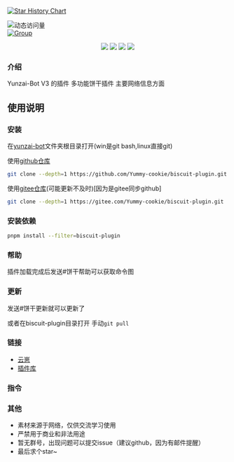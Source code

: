  [![Star History Chart](https://api.star-history.com/svg?repos=Yummy-cookie/biscuit-plugin&type=Date)](https://star-history.com/#&Date)
 
![动态访问量](https://count.kjchmc.cn/get/@biscuit-plugin?theme=rule34)<br>
[![Group](https://img.shields.io/badge/群号-691477645-red?style=flat-square&logo=GroupMe&logoColor=white)](https://qm.qq.com/q/lKetgTsYsS) 

<div align=center>
 <img src ="https://img.shields.io/github/stars/Yummy-cookie/biscuit-plugin?"/>
 <img src ="https://img.shields.io/github/issues/Yummy-cookie/biscuit-plugin?logo=github"/>
 <img src ="https://img.shields.io/github/license/Yummy-cookie/biscuit-plugin"/>
 <img src ="https://img.shields.io/github/languages/top/Yummy-cookie/biscuit-plugin?logo=github"/>
</div>



### 介绍
Yunzai-Bot V3 的插件
多功能饼干插件
主要网络信息方面

## 使用说明

### 安装

在[yunzai-bot](https://gitee.com/Le-niao/Yunzai-Bot)文件夹根目录打开(win是git bash,linux直接git)

使用[github仓库](https://github.com/Yummy-cookie/biscuit-plugin)
```bash
git clone --depth=1 https://github.com/Yummy-cookie/biscuit-plugin.git ./plugins/biscuit-plugin/
```

使用[gitee仓库](https://gitee.com/Yummy-cookie/biscuit-plugin)(可能更新不及时)[因为是gitee同步github]
```bash
git clone --depth=1 https://gitee.com/Yummy-cookie/biscuit-plugin.git ./plugins/biscuit-plugin/
```

### 安装依赖

```bash
pnpm install --filter=biscuit-plugin
```

### 帮助

插件加载完成后发送#饼干帮助可以获取命令图

### 更新

发送#饼干更新就可以更新了

或者在biscuit-plugin目录打开
手动`git pull`

### 链接

- [云崽](https://github.com/Le-niao/Yunzai-Bot)
- [插件库](https://github.com/yhArcadia/Yunzai-Bot-plugins-index)

### 指令


### 其他

- 素材来源于网络，仅供交流学习使用
- 严禁用于商业和非法用途
- 暂无群号，出现问题可以提交issue（建议github，因为有邮件提醒）
- 最后求个star~
